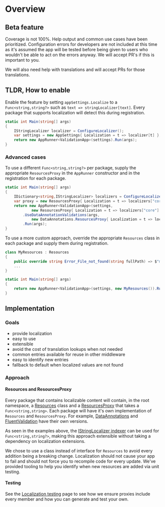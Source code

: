 # Overview

## Beta feature
Coverage is not 100%. Help output and common use cases have been prioritized. Configuration errors for developers are not included at this time as it's assumed the app will be tested before being given to users who wouldn't be able to act on the errors anyway. We will accept PR's if this is important to you.

We will also need help with translations and will accept PRs for those translations.

## TLDR, How to enable 
Enable the feature by setting `appSettings.Localize` to a `Func<string,string?>` such as `text => stringLocalizer[text]`.
Every package that supports localization will detect this during registration.

```c#
static int Main(string[] args)
{
    IStringLocalizer localizer = ConfigureLocalizer();
    var settings = new AppSettings{ Localization = t => localizer[t] };
    return new AppRunner<ValidationApp>(settings).Run(args);
}
```

### Advanced cases

To use a different `Func<string,string?>` per package, supply the appropriate `ResourcesProxy` in the `AppRunner` constructor and in the registration for each package.

```c#
static int Main(string[] args)
{
    IDictionary<string,IStringLocalizer> localizers = ConfigureLocalizers();
    var proxy = new ResourcesProxy{ Localization = t => localizers["core"][t] };
    return new AppRunner<ValidationApp>(settings, 
            new ResourcesProxy{ Localization = t => localizers["core"][t] })
        .UseDataAnnotationValidations(args, 
            new DataAnnotations.ResourcesProxy{ Localization = t => localizers["validation"][t] })
        .Run(args);
}
```

To use a more custom approach, override the appropriate `Resources` class in each package and supply them during registration.
```c#
class MyResources : Resources
{
    public override string Error_File_not_found(string fullPath) => $"missing file: {fullPath}";
    ...
}

static int Main(string[] args)
{
    return new AppRunner<ValidationApp>(settings, new MyResources()).Run(args);
}
```

## Implementation

### Goals

* provide localization 
* easy to use
* extensible 
* avoid the cost of translation lookups when not needed
* common entries available for reuse in other middleware
* easy to identify new entries
* fallback to default when localized values are not found

### Approach

#### Resources and ResourcesProxy

Every package that contains localizable content will contain, in the root namespace, a [Resources](https://github.com/bilal-fazlani/commanddotnet/blob/master/CommandDotNet/Resources.cs) class and a [ResourcesProxy](https://github.com/bilal-fazlani/commanddotnet/blob/master/CommandDotNet/ResourcesProxy.cs) that takes a `Func<string,string>`.  Each package will have it's own implementation of `Resources` and `ResourcesProxy`.  For example, [DataAnnotations](https://github.com/bilal-fazlani/commanddotnet/tree/master/CommandDotNet.DataAnnotations) and [FluentValidation](https://github.com/bilal-fazlani/commanddotnet/tree/master/CommandDotNet.FluentValidation) have their own versions.

As seen in the examples above, the [IStringLocalizer indexer](https://docs.microsoft.com/en-us/dotnet/api/microsoft.extensions.localization.istringlocalizer.item) can be used for `Func<string,string?>`, making this approach extensible without taking a dependency on localization extensions.

We chose to use a class instead of interface for `Resources` to avoid every addition being a breaking change. Localization should not cause your app to fail and should not force you to recompile code for every update. We've provided tooling to help you identify when new resources are added via unit testing.

#### Testing 

See the [Localization testing](../testing.md) page to see how we ensure proxies include every member and how you can generate and test your own.